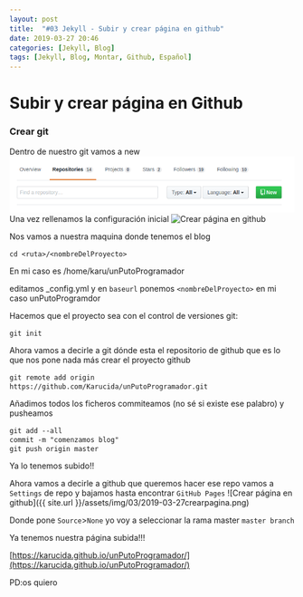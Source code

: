 ```yaml
---
layout: post
title:  "#03 Jekyll - Subir y crear página en github"
date: 2019-03-27 20:46
categories: [Jekyll, Blog]
tags: [Jekyll, Blog, Montar, Github, Español]
---
```


# Subir y crear página en Github

### Crear git
Dentro de nuestro git vamos a new
![Crear página en github](/assets/img/03/2019-03-27creargit1.png)
Una vez rellenamos la configuración inicial
![Crear página en github]({{site.baseurl}}/assetsimg/03/2019-03-27creargit2.png)

Nos vamos a nuestra maquina donde tenemos el blog
```
cd <ruta>/<nombreDelProyecto>
```
En mi caso es /home/karu/unPutoProgramador

editamos \_config.yml y en `baseurl` ponemos `<nombreDelProyecto>` en mi caso unPutoProgramdor

Hacemos que el proyecto sea con el control de versiones git:
```shell
git init
```
Ahora vamos a decirle a git dónde esta el repositorio de github que es lo que nos pone nada más crear el proyecto github
```shell
git remote add origin https://github.com/Karucida/unPutoProgramador.git
```
Añadimos todos los ficheros commiteamos (no sé si existe ese palabro) y pusheamos
```shell
git add --all
commit -m "comenzamos blog"
git push origin master
```
Ya lo tenemos subido!!

Ahora vamos a decirle a github que queremos hacer ese repo vamos a `Settings` de repo y bajamos hasta encontrar `GitHub Pages`
![Crear página en github]({{ site.url }}/assets/img/03/2019-03-27crearpagina.png)

Donde pone `Source`>`None` yo voy a seleccionar la rama master `master branch`

Ya tenemos nuestra página subida!!!

[https://karucida.github.io/unPutoProgramador/](https://karucida.github.io/unPutoProgramador/)

PD:os quiero

